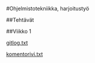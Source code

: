 #Ohjelmistotekniikka, harjoitustyö

##Tehtävät

##Viikko 1


[gitlog.txt](https://github.com/nellatuulikki/ot-harjoitustyo/blob/master/laskarit/viikko1/gitlog.txt)

[komentorivi.txt](https://github.com/nellatuulikki/ot-harjoitustyo/blob/master/laskarit/viikko1/komentorivi.txt)
